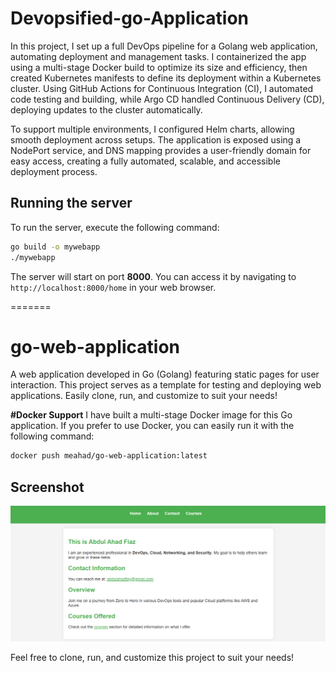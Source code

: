 # Devopsified-go-Application
In this project, I set up a full DevOps pipeline for a Golang web application, automating deployment and management tasks. I containerized the app using a multi-stage Docker build to optimize its size and efficiency, then created Kubernetes manifests to define its deployment within a Kubernetes cluster. Using GitHub Actions for Continuous Integration (CI), I automated code testing and building, while Argo CD handled Continuous Delivery (CD), deploying updates to the cluster automatically.

To support multiple environments, I configured Helm charts, allowing smooth deployment across setups. The application is exposed using a NodePort service, and DNS mapping provides a user-friendly domain for easy access, creating a fully automated, scalable, and accessible deployment process.


## Running the server

To run the server, execute the following command:

```bash
go build -o mywebapp
./mywebapp
```

The server will start on port **8000**. You can access it by navigating to `http://localhost:8000/home` in your web browser.



=======
# go-web-application
A web application developed in Go (Golang) featuring static pages for user interaction. This project serves as a template for testing and deploying web applications. Easily clone, run, and customize to suit your needs!

**#Docker Support**
I have built a multi-stage Docker image for this Go application. If you prefer to use Docker, you can easily run it with the following command:
```bash
docker push meahad/go-web-application:latest
```

## Screenshot

![Application Screenshot](static/image.png)

Feel free to clone, run, and customize this project to suit your needs!




